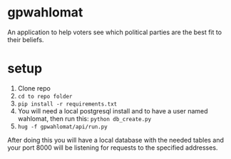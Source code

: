 # gpwahlomat

An application to help voters see which political parties are the best fit to their beliefs.

# setup

1. Clone repo
2. <code>cd to repo folder</code>
3. <code>pip install -r requirements.txt</code>
4. You will need a local postgresql install and to have a user named wahlomat, then run this:
<code>python db_create.py</code>
5. <code>hug -f gpwahlomat/api/run.py</code>

After doing this you will have a local database with the needed tables and your port 8000 will be listening for requests to the specified addresses.

